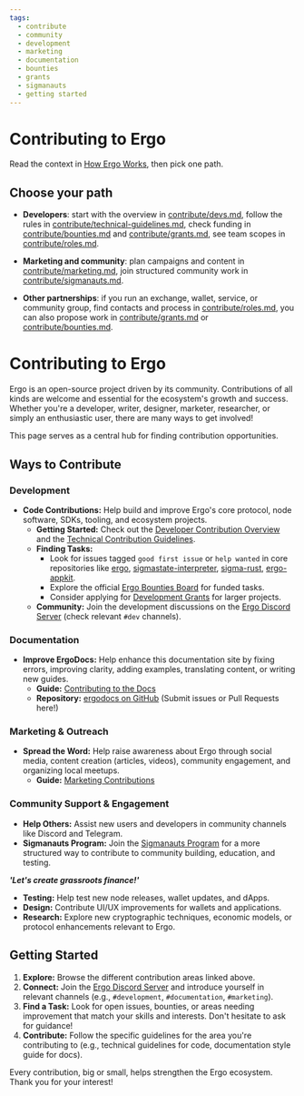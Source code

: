 ```yaml
---
tags:
  - contribute
  - community
  - development
  - marketing
  - documentation
  - bounties
  - grants
  - sigmanauts
  - getting started
---
```



# Contributing to Ergo

Read the context in [How Ergo Works](how-ergo-works.md), then pick one path.

## Choose your path

* **Developers**: start with the overview in [contribute/devs.md](contribute/devs.md), follow the rules in [contribute/technical-guidelines.md](contribute/technical-guidelines.md), check funding in [contribute/bounties.md](contribute/bounties.md) and [contribute/grants.md](contribute/grants.md), see team scopes in [contribute/roles.md](contribute/roles.md).

* **Marketing and community**: plan campaigns and content in [contribute/marketing.md](contribute/marketing.md), join structured community work in [contribute/sigmanauts.md](contribute/sigmanauts.md).

* **Other partnerships**: if you run an exchange, wallet, service, or community group, find contacts and process in [contribute/roles.md](contribute/roles.md), you can also propose work in [contribute/grants.md](contribute/grants.md) or [contribute/bounties.md](contribute/bounties.md).


# Contributing to Ergo

Ergo is an open-source project driven by its community. Contributions of all kinds are welcome and essential for the ecosystem's growth and success. Whether you're a developer, writer, designer, marketer, researcher, or simply an enthusiastic user, there are many ways to get involved!

This page serves as a central hub for finding contribution opportunities.

## Ways to Contribute

### Development

*   **Code Contributions:** Help build and improve Ergo's core protocol, node software, SDKs, tooling, and ecosystem projects.
    *   **Getting Started:** Check out the [Developer Contribution Overview](devs.md) and the [Technical Contribution Guidelines](technical-guidelines.md).
    *   **Finding Tasks:**
        *   Look for issues tagged `good first issue` or `help wanted` in core repositories like [ergo](https://github.com/ergoplatform/ergo/issues), [sigmastate-interpreter](https://github.com/ergoplatform/sigmastate-interpreter/issues), [sigma-rust](https://github.com/ergoplatform/sigma-rust/issues?q=is%3Aissue+state%3Aopen+label%3A%22good+first+issue%22), [ergo-appkit](https://github.com/ergoplatform/ergo-appkit/issues).
        *   Explore the official [Ergo Bounties Board](bounties.md) for funded tasks.
        *   Consider applying for [Development Grants](grants.md) for larger projects.
    *   **Community:** Join the development discussions on the [Ergo Discord Server](https://discord.gg/ergo-platform-668903786361651200) (check relevant `#dev` channels).

### Documentation

*   **Improve ErgoDocs:** Help enhance this documentation site by fixing errors, improving clarity, adding examples, translating content, or writing new guides.
    *   **Guide:** [Contributing to the Docs](docs.md)
    *   **Repository:** [ergodocs on GitHub](https://github.com/glasgowm148/ergodocs) (Submit issues or Pull Requests here!)

### Marketing & Outreach

*   **Spread the Word:** Help raise awareness about Ergo through social media, content creation (articles, videos), community engagement, and organizing local meetups.
    *   **Guide:** [Marketing Contributions](marketing.md)

### Community Support & Engagement

*   **Help Others:** Assist new users and developers in community channels like Discord and Telegram.
*   **Sigmanauts Program:** Join the [Sigmanauts Program](sigmanauts.md) for a more structured way to contribute to community building, education, and testing.

***'Let's create grassroots finance!'***

*   **Testing:** Help test new node releases, wallet updates, and dApps.
*   **Design:** Contribute UI/UX improvements for wallets and applications.
*   **Research:** Explore new cryptographic techniques, economic models, or protocol enhancements relevant to Ergo.

## Getting Started

1.  **Explore:** Browse the different contribution areas linked above.
2.  **Connect:** Join the [Ergo Discord Server](https://discord.gg/ergo-platform-668903786361651200) and introduce yourself in relevant channels (e.g., `#development`, `#documentation`, `#marketing`).
3.  **Find a Task:** Look for open issues, bounties, or areas needing improvement that match your skills and interests. Don't hesitate to ask for guidance!
4.  **Contribute:** Follow the specific guidelines for the area you're contributing to (e.g., technical guidelines for code, documentation style guide for docs).

Every contribution, big or small, helps strengthen the Ergo ecosystem. Thank you for your interest!
